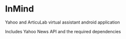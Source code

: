 # InMind
Yahoo and ArticuLab virtual assistant android application

Includes Yahoo News API and the required dependencies
